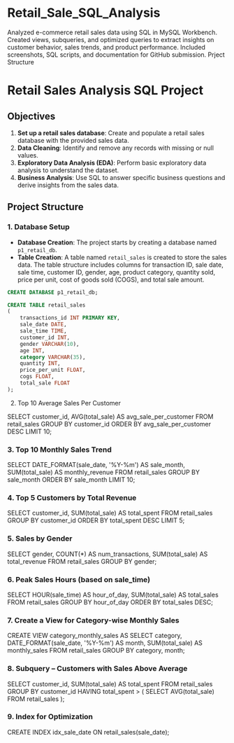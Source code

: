 # Retail_Sale_SQL_Analysis
Analyzed e-commerce retail sales data using SQL in MySQL Workbench. Created views, subqueries, and optimized queries to extract insights on customer behavior, sales trends, and product performance. Included screenshots, SQL scripts, and documentation for GitHub submission.
Prject Structure
# Retail Sales Analysis SQL Project

## Objectives

1. **Set up a retail sales database**: Create and populate a retail sales database with the provided sales data.
2. **Data Cleaning**: Identify and remove any records with missing or null values.
3. **Exploratory Data Analysis (EDA)**: Perform basic exploratory data analysis to understand the dataset.
4. **Business Analysis**: Use SQL to answer specific business questions and derive insights from the sales data.

## Project Structure

### 1. Database Setup

- **Database Creation**: The project starts by creating a database named `p1_retail_db`.
- **Table Creation**: A table named `retail_sales` is created to store the sales data. The table structure includes columns for transaction ID, sale date, sale time, customer ID, gender, age, product category, quantity sold, price per unit, cost of goods sold (COGS), and total sale amount.

```sql
CREATE DATABASE p1_retail_db;

CREATE TABLE retail_sales
(
    transactions_id INT PRIMARY KEY,
    sale_date DATE,	
    sale_time TIME,
    customer_id INT,	
    gender VARCHAR(10),
    age INT,
    category VARCHAR(35),
    quantity INT,
    price_per_unit FLOAT,	
    cogs FLOAT,
    total_sale FLOAT
);
```


2. Top 10 Average Sales Per Customer 

SELECT customer_id, AVG(total_sale) AS avg_sale_per_customer
FROM retail_sales
GROUP BY customer_id
ORDER BY avg_sale_per_customer DESC
LIMIT 10;

### 3. Top 10 Monthly Sales Trend
SELECT DATE_FORMAT(sale_date, '%Y-%m') AS sale_month, 
       SUM(total_sale) AS monthly_revenue
FROM retail_sales
GROUP BY sale_month
ORDER BY sale_month
LIMIT 10;

### 4. Top 5 Customers by Total Revenue
SELECT customer_id, SUM(total_sale) AS total_spent
FROM retail_sales
GROUP BY customer_id
ORDER BY total_spent DESC
LIMIT 5;


### 5. Sales by Gender
SELECT gender, COUNT(*) AS num_transactions, 
       SUM(total_sale) AS total_revenue
FROM retail_sales
GROUP BY gender;

### 6. Peak Sales Hours (based on sale_time)
SELECT HOUR(sale_time) AS hour_of_day, 
       SUM(total_sale) AS total_sales
FROM retail_sales
GROUP BY hour_of_day
ORDER BY total_sales DESC;


### 7. Create a View for Category-wise Monthly Sales
CREATE VIEW category_monthly_sales AS
SELECT category, DATE_FORMAT(sale_date, '%Y-%m') AS month,
       SUM(total_sale) AS monthly_sales
FROM retail_sales
GROUP BY category, month;

### 8. Subquery – Customers with Sales Above Average
SELECT customer_id, SUM(total_sale) AS total_spent
FROM retail_sales
GROUP BY customer_id
HAVING total_spent > (
    SELECT AVG(total_sale) FROM retail_sales
);

### 9. Index for Optimization
CREATE INDEX idx_sale_date ON retail_sales(sale_date);
